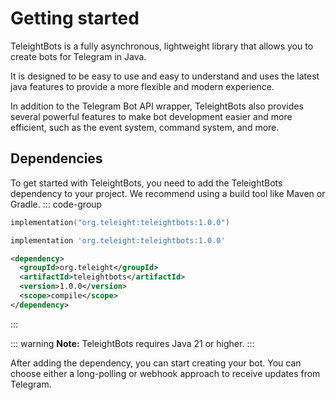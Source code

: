 # Getting started

TeleightBots is a fully asynchronous, lightweight library that allows you to create bots for Telegram in Java.

It is designed to be easy to use and easy to understand and uses the latest java features to provide a more flexible and modern experience.

In addition to the Telegram Bot API wrapper, TeleightBots also provides several powerful features to make bot development easier and more efficient,
such as the event system, command system, and more.

## Dependencies

To get started with TeleightBots, you need to add the TeleightBots dependency to your project. We recommend using a build tool like Maven or Gradle.
::: code-group

```kts [gradle (kotlin)]
implementation("org.teleight:teleightbots:1.0.0")
```

```groovy [gradle (groovy)]
implementation 'org.teleight:teleightbots:1.0.0'
```

```xml [maven]
<dependency>
  <groupId>org.teleight</groupId>
  <artifactId>teleightbots</artifactId>
  <version>1.0.0</version>
  <scope>compile</scope>
</dependency>
```

:::

::: warning
**Note:** TeleightBots requires Java 21 or higher.
:::


After adding the dependency, you can start creating your bot. You can choose either a long-polling or webhook approach to receive updates from Telegram.
